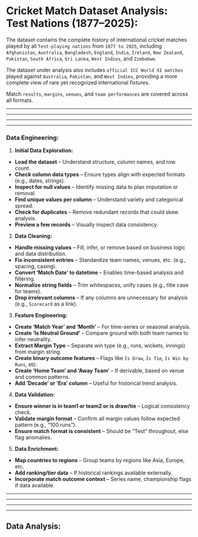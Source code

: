 # **Cricket Match Dataset Analysis: Test Nations (1877–2025):**

The dataset contains the complete history of international cricket matches played by all `Test-playing nations` from `1877 to 2025`, including `Afghanistan`, `Australia`, `Bangladesh`, `England`, `India`, `Ireland`, `New Zealand`, `Pakistan`, `South Africa`, `Sri Lanka`, `West Indies`, and `Zimbabwe`.

The dataset under analysis also includes `official ICC World XI matches` played against `Australia`, `Pakistan`, and `West Indies`, providing a more complete view of rare yet recognized international fixtures.

Match `results`, `margins`, `venues`, and `team performances` are covered across all formats. 

---------
--------
---
----

### **Data Engineering:**

1. **Initial Data Exploration:**

- **Load the dataset** – Understand structure, column names, and row count.
- **Check column data types** – Ensure types align with expected formats (e.g., dates, strings).
- **Inspect for null values** – Identify missing data to plan imputation or removal.
- **Find unique values per column** – Understand variety and categorical spread.
- **Check for duplicates** – Remove redundant records that could skew analysis.
- **Preview a few records** – Visually inspect data consistency.

2. **Data Cleaning:**
- **Handle missing values** – Fill, infer, or remove based on business logic and data distribution.
- **Fix inconsistent entries** – Standardize team names, venues, etc. (e.g., spacing, casing).
- **Convert ‘Match Date’ to datetime** – Enables time-based analysis and filtering.
- **Normalize string fields** – Trim whitespaces, unify cases (e.g., title case for teams).
- **Drop irrelevant columns** – If any columns are unnecessary for analysis (e.g., `Scorecard` as a link).

3. **Feature Engineering:**

- **Create ‘Match Year’ and ‘Month’** – For time-series or seasonal analysis.
- **Create ‘Is Neutral Ground’** – Compare ground with both team names to infer neutrality.
- **Extract Margin Type** – Separate win type (e.g., runs, wickets, innings) from margin string.
- **Create binary outcome features** – Flags like `Is Draw`, `Is Tie`, `Is Win by Runs`, etc.
- **Create ‘Home Team’ and ‘Away Team’** – If derivable, based on venue and common patterns.
- **Add ‘Decade’ or ‘Era’ column** – Useful for historical trend analysis.

4. **Data Validation:**

- **Ensure winner is in team1 or team2 or is draw/tie** – Logical consistency check.
- **Validate margin format** – Confirm all margin values follow expected pattern (e.g., “100 runs”).
- **Ensure match format is consistent** – Should be “Test” throughout, else flag anomalies.

5. **Data Enrichment:**

- **Map countries to regions** – Group teams by regions like Asia, Europe, etc.
- **Add ranking/tier data** – If historical rankings available externally.
- **Incorporate match outcome context** – Series name, championship flags if data available.

---
---
---
---
##  **Data Analysis:**